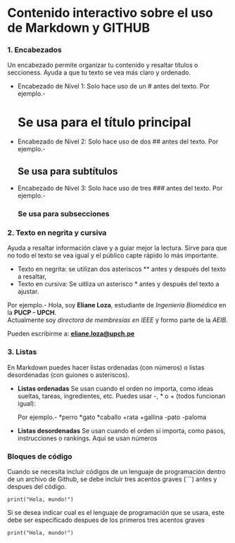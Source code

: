 # Contenido interactivo sobre el uso de Markdown y GITHUB
### 1. Encabezados
Un encabezado permite organizar tu contenido y resaltar títulos o seccioness. Ayuda a que tu texto se vea más claro y ordenado.
- Encabezado de Nivel 1:
  Solo hace uso de un # antes del texto.
  Por ejemplo.-
  # Se usa para el título principal

- Encabezado de Nivel 2:
  Solo hace uso de dos ## antes del texto.
  Por ejemplo.-
  ## Se usa para subtítulos
  
- Encabezado de Nivel 3:
  Solo hace uso de tres ### antes del texto.
  Por ejemplo.-
  ### Se usa para subsecciones

  
### 2. Texto en negrita y cursiva
Ayuda a resaltar información clave y a guiar mejor la lectura. Sirve para que no todo el texto se vea igual y el público capte rápido lo más importante.
- Texto en negrita: se utilizan dos asteriscos ** antes y después del texto a resaltar,
- Texto en cursiva: Se uitliza un asterisco * antes y después del texto a ajustar.
  
Por ejemplo.-
Hola, soy **Eliane Loza**, estudiante de *Ingeniería Biomédica* en la **PUCP - UPCH**.  
Actualmente soy *directora de membresías en IEEE* y formo parte de la *AEIB*.

Pueden escribirme a: [**eliane.loza@upch.pe**](a20213367@pucp.edu.pe)

### 3. Listas
En Markdown puedes hacer listas ordenadas (con números) o listas desordenadas (con guiones o asteriscos).
+ **Listas ordenadas**
  Se usan cuando el orden no importa, como ideas sueltas, tareas, ingredientes, etc.
  Puedes usar -, * o + (todos funcionan igual):

  Por ejemplo.-
  *perro
  *gato
  *caballo
  +rata
  +gallina
  -pato
  -paloma
  
+ **Listas desordenadas**
  Se usan cuando el orden sí importa, como pasos, instrucciones o rankings. Aquí se usan números

### Bloques de código
Cuando se necesita incluir códigos de un lenguaje de programación dentro de un archivo de Github, se debe incluir tres acentos graves (```) antes y despues del código.

```
print("Hola, mundo!")
```

Si se desea indicar cual es el lenguaje de programación que se usara, este debe ser especificado despues de los primeros tres acentos graves

```phyton
print("Hola, mundo!")
```
